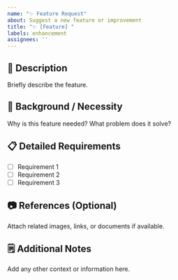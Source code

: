 ```yaml
---
name: "✨ Feature Request"
about: Suggest a new feature or improvement
title: "✨ [Feature] "
labels: enhancement
assignees: ''
---
```


## 📝 Description
Briefly describe the feature.

## 📌 Background / Necessity
Why is this feature needed? What problem does it solve?

## 📋 Detailed Requirements
- [ ] Requirement 1
- [ ] Requirement 2
- [ ] Requirement 3

## 📷 References (Optional)
Attach related images, links, or documents if available.

## 🗒️ Additional Notes
Add any other context or information here.